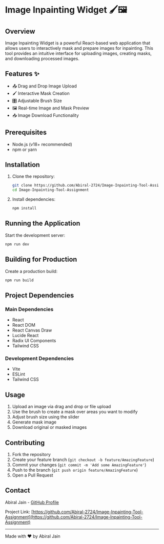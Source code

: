 # Image Inpainting Widget 🖌️🖼️

## Overview

Image Inpainting Widget is a powerful React-based web application that allows users to interactively mask and prepare images for inpainting. This tool provides an intuitive interface for uploading images, creating masks, and downloading processed images.

## Features ✨

- 📤 Drag and Drop Image Upload
- 🖌️ Interactive Mask Creation
- 🎛️ Adjustable Brush Size
- 🖼️ Real-time Image and Mask Preview
- 📥 Image Download Functionality


## Prerequisites

- Node.js (v18+ recommended)
- npm or yarn

## Installation

1. Clone the repository:
   ```bash
   git clone https://github.com/Abiral-2724/Image-Inpainting-Tool-Assignment.git
   cd Image-Inpainting-Tool-Assignment
   ```

2. Install dependencies:
   ```bash
   npm install
   ```

## Running the Application

Start the development server:
```bash
npm run dev
```

## Building for Production

Create a production build:
```bash
npm run build
```

## Project Dependencies

### Main Dependencies
- React
- React DOM
- React Canvas Draw
- Lucide React
- Radix UI Components
- Tailwind CSS

### Development Dependencies
- Vite
- ESLint
- Tailwind CSS

## Usage

1. Upload an image via drag and drop or file upload
2. Use the brush to create a mask over areas you want to modify
3. Adjust brush size using the slider
4. Generate mask image
5. Download original or masked images


## Contributing

1. Fork the repository
2. Create your feature branch (`git checkout -b feature/AmazingFeature`)
3. Commit your changes (`git commit -m 'Add some AmazingFeature'`)
4. Push to the branch (`git push origin feature/AmazingFeature`)
5. Open a Pull Request


## Contact

Abiral Jain - [GitHub Profile](https://github.com/Abiral-2724)

Project Link: [https://github.com/Abiral-2724/Image-Inpainting-Tool-Assignment](https://github.com/Abiral-2724/Image-Inpainting-Tool-Assignment)

---

Made with ❤️ by Abiral Jain
